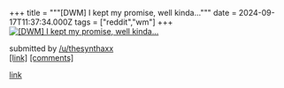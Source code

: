 +++
title = """[DWM] I kept my promise, well kinda..."""
date = 2024-09-17T11:37:34.000Z
tags = ["reddit","wm"]
+++
[![[DWM] I kept my promise, well kinda...](https://preview.redd.it/s5gdxal4wcpd1.png?width=640&crop=smart&auto=webp&s=6229f563a569f0e9ebc135f102167575da32e4cb "[DWM] I kept my promise, well kinda...")](https://www.reddit.com/r/unixporn/comments/1fiwud0/dwm_i_kept_my_promise_well_kinda/)

submitted by [/u/thesynthaxx](https://www.reddit.com/user/thesynthaxx)  
[\[link\]](https://i.redd.it/s5gdxal4wcpd1.png) [\[comments\]](https://www.reddit.com/r/unixporn/comments/1fiwud0/dwm_i_kept_my_promise_well_kinda/)

[link](https://www.reddit.com/r/unixporn/comments/1fiwud0/dwm_i_kept_my_promise_well_kinda/)
